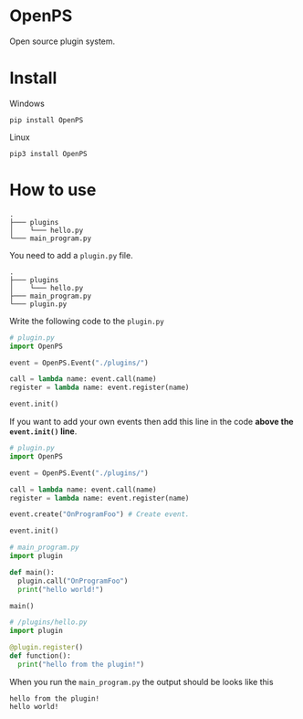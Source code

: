 # OpenPS
Open source plugin system.

# Install

Windows
```
pip install OpenPS
```

Linux
```
pip3 install OpenPS
```

# How to use

```
.
├─── plugins
│    └─── hello.py
└─── main_program.py
```

You need to add a `plugin.py` file.
```
.
├─── plugins
│    └─── hello.py
├─── main_program.py
└─── plugin.py
```
Write the following code to the `plugin.py`


```py
# plugin.py
import OpenPS

event = OpenPS.Event("./plugins/")

call = lambda name: event.call(name)
register = lambda name: event.register(name)

event.init()
```

If you want to add your own events then add this line in the code **above the `event.init()` line**.

```py
# plugin.py
import OpenPS

event = OpenPS.Event("./plugins/")

call = lambda name: event.call(name)
register = lambda name: event.register(name)

event.create("OnProgramFoo") # Create event.

event.init()
```

```py
# main_program.py
import plugin

def main():
  plugin.call("OnProgramFoo")
  print("hello world!")

main()
```

```py
# /plugins/hello.py
import plugin

@plugin.register()
def function():
  print("hello from the plugin!")
```

When you run the `main_program.py` the output should be looks like this
```
hello from the plugin!
hello world!
```
